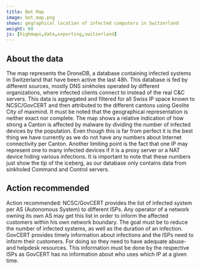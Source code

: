```yaml
---
title: Bot Map 
image: bot_map.png
shows: gegraphical location of infected computers in Switzerland
weight: 60
js: [highmaps,data,exporting,switzerland]
---
```


## About the data
The map represents the DroneDB, a database containing infected systems in Switzerland that have been active the last 48h. This database is fed by different sources, mostly DNS sinkholes operated by different organizations, where infected clients connect to instead of the real C&C servers. This data is aggregated and filtered for all Swiss IP space known to NCSC/GovCERT and then attributed to the different cantons using Geolite City of maxmind. It must be noted that the geographical representation is neither exact nor complete. The map shows a relative indication of how strong a Canton is affected by malware by dividing the number of infected devices by the population. Even though this is far from perfect it is the best thing we have currently as we do not have any numbers about Internet connectivity per Canton. Another limiting point is the fact that one IP may represent one to many infected devices if it is a proxy server or a NAT device hiding various infections. It is important to note that these numbers just show the tip of the iceberg, as our database only contains data from sinkholed Command and Control servers.

## Action recommended
Action recommended: NCSC/GovCERT provides the list of infected system per AS (Autonomous System) to different ISPs. Any operator of a network owning its own AS may get this list in order to inform the affected customers within his own network boundary. The goal must be to reduce the number of infected systems, as well as the duration of an infection. GovCERT provides timely information about infections and the ISPs need to inform their customers. For doing so they need to have adequate abuse- and helpdesk resources. This information must be done by the respective ISPs as GovCERT has no information about who uses which IP at a given time.